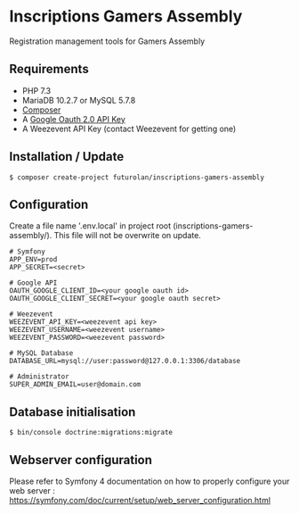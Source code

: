# Inscriptions Gamers Assembly
Registration management tools for Gamers Assembly

Requirements
------------
* PHP 7.3
* MariaDB 10.2.7 or MySQL 5.7.8
* [Composer](https://getcomposer.org/)
* A [Google Oauth 2.0 API Key](https://developers.google.com/identity/protocols/OAuth2)
* A Weezevent API Key (contact Weezevent for getting one)


Installation / Update
---------------------

    $ composer create-project futurolan/inscriptions-gamers-assembly


Configuration
-------------

Create a file name '.env.local' in project root (inscriptions-gamers-assembly/). This file will not be overwrite on update.

    # Symfony
    APP_ENV=prod
    APP_SECRET=<secret>
    
    # Google API
    OAUTH_GOOGLE_CLIENT_ID=<your google oauth id>
    OAUTH_GOOGLE_CLIENT_SECRET=<your google oauth secret>
    
    # Weezevent
    WEEZEVENT_API_KEY=<weezevent api key>
    WEEZEVENT_USERNAME=<weezevent username>
    WEEZEVENT_PASSWORD=<weezevent password>
    
    # MySQL Database
    DATABASE_URL=mysql://user:password@127.0.0.1:3306/database
    
    # Administrator
    SUPER_ADMIN_EMAIL=user@domain.com


Database initialisation
-----------------------

    $ bin/console doctrine:migrations:migrate
    
Webserver configuration
-----------------------

Please refer to Symfony 4 documentation on how to properly configure your web server : https://symfony.com/doc/current/setup/web_server_configuration.html